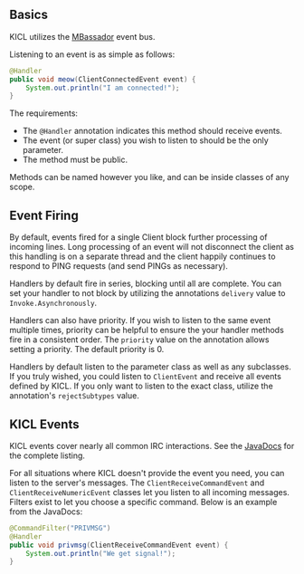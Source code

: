 ## Basics

KICL utilizes the [MBassador](https://github.com/bennidi/mbassador) event bus.

Listening to an event is as simple as follows:

```java
@Handler
public void meow(ClientConnectedEvent event) {
    System.out.println("I am connected!");
}
```

The requirements:
* The `@Handler` annotation indicates this method should receive events.
* The event (or super class) you wish to listen to should be the only parameter.
* The method must be public.

Methods can be named however you like, and can be inside classes of any scope.

## Event Firing

By default, events fired for a single Client block further processing of incoming lines.
Long processing of an event will not disconnect the client as this handling is on a separate
thread and the client happily continues to respond to PING requests (and send PINGs as necessary).

Handlers by default fire in series, blocking until all are complete. You can set your handler to
not block by utilizing the annotations `delivery` value to `Invoke.Asynchronously`.

Handlers can also have priority. If you wish to listen to the same event multiple times, priority
can be helpful to ensure the your handler methods fire in a consistent order. The `priority` value
on the annotation allows setting a priority. The default priority is 0.

Handlers by default listen to the parameter class as well as any subclasses. If you truly wished,
you could listen to `ClientEvent` and receive all events defined by KICL. If you only want to
listen to the exact class, utilize the annotation's `rejectSubtypes` value.

## KICL Events
KICL events cover nearly all common IRC interactions. See the
[JavaDocs](http://kittehorg.github.io/KittehIRCClientLib/) for the complete listing.

For all situations where KICL doesn't provide the event you need, you can listen to the server's
messages. The `ClientReceiveCommandEvent` and `ClientReceiveNumericEvent` classes let you listen
to all incoming messages. Filters exist to let you choose a specific command.
Below is an example from the JavaDocs:

```java
@CommandFilter("PRIVMSG")
@Handler
public void privmsg(ClientReceiveCommandEvent event) {
    System.out.println("We get signal!");
}
```
